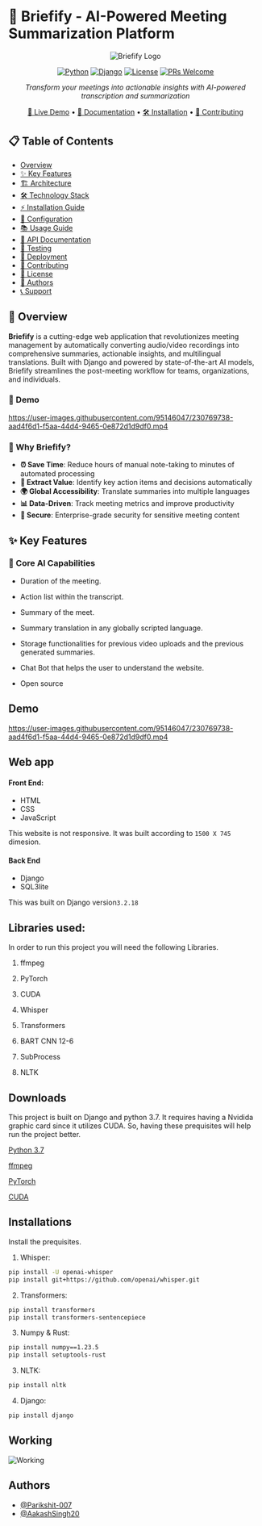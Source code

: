 
# 🎯 Briefify - AI-Powered Meeting Summarization Platform

<div align="center">

![Briefify Logo](statics/img/logo.png)

[![Python](https://img.shields.io/badge/Python-3.7+-blue.svg)](https://python.org)
[![Django](https://img.shields.io/badge/Django-5.1.3-green.svg)](https://djangoproject.com)
[![License](https://img.shields.io/badge/License-MIT-yellow.svg)](LICENSE)
[![PRs Welcome](https://img.shields.io/badge/PRs-welcome-brightgreen.svg)](http://makeapullrequest.com)

*Transform your meetings into actionable insights with AI-powered transcription and summarization*

[🚀 Live Demo](#demo) • [📖 Documentation](#documentation) • [🛠️ Installation](#installation) • [🤝 Contributing](#contributing)

</div>

## 📋 Table of Contents

- [Overview](#overview)
- [✨ Key Features](#key-features)
- [🏗️ Architecture](#architecture)
- [🛠️ Technology Stack](#technology-stack)
- [⚡ Installation Guide](#installation-guide)
- [🔧 Configuration](#configuration)
- [📚 Usage Guide](#usage-guide)
- [🎯 API Documentation](#api-documentation)
- [🧪 Testing](#testing)
- [🚀 Deployment](#deployment)
- [🤝 Contributing](#contributing)
- [📄 License](#license)
- [👥 Authors](#authors)
- [📞 Support](#support)

## 🎯 Overview

**Briefify** is a cutting-edge web application that revolutionizes meeting management by automatically converting audio/video recordings into comprehensive summaries, actionable insights, and multilingual translations. Built with Django and powered by state-of-the-art AI models, Briefify streamlines the post-meeting workflow for teams, organizations, and individuals.

### 🎪 Demo

https://user-images.githubusercontent.com/95146047/230769738-aad4f6d1-f5aa-44d4-9465-0e872d1d9df0.mp4

### 🌟 Why Briefify?

- **⏰ Save Time**: Reduce hours of manual note-taking to minutes of automated processing
- **🎯 Extract Value**: Identify key action items and decisions automatically
- **🌍 Global Accessibility**: Translate summaries into multiple languages
- **📊 Data-Driven**: Track meeting metrics and improve productivity
- **🔐 Secure**: Enterprise-grade security for sensitive meeting content

## ✨ Key Features

### 🎵 Core AI Capabilities

- Duration of the meeting.

- Action list within the transcript.

- Summary of the meet.

- Summary translation in any globally scripted language.

- Storage functionalities for previous video uploads and the previous generated summaries.

- Chat Bot that helps the user to understand the website.

- Open source


## Demo

https://user-images.githubusercontent.com/95146047/230769738-aad4f6d1-f5aa-44d4-9465-0e872d1d9df0.mp4


## Web app

#### Front End:
- HTML
- CSS
- JavaScript

This website is not responsive. It was built according to `1500 X 745` dimesion.


#### Back End

- Django
- SQL3lite

This was built on Django version`3.2.18`


## Libraries used:

In order to run this project you will need the following Libraries.

 1. ffmpeg

 2. PyTorch

 3. CUDA

 4. Whisper

 5. Transformers

 6. BART CNN 12-6

 7. SubProcess

 8. NLTK

  


## Downloads

This project is built on Django and python 3.7. It requires having a Nvidida graphic card since it utilizes CUDA. So, having these prequisites will help run the project better.

[Python 3.7](https://www.filepuma.com/download/python_64bit_3.7.0-19300/)


[ffmpeg](https://github.com/BtbN/FFmpeg-Builds/releases)

[PyTorch](https://pytorch.org/)

[CUDA](https://developer.nvidia.com/cuda-11-6-0-download-archive/)













## Installations

Install the prequisites.

1. Whisper:
```bash
pip install -U openai-whisper
pip install git+https://github.com/openai/whisper.git 
```
   

2. Transformers:
```bash
pip install transformers
pip install transformers-sentencepiece
```
3. Numpy & Rust:
```bash
pip install numpy==1.23.5
pip install setuptools-rust
```

3. NLTK:
```bash
pip install nltk
```

4. Django:
```bash
pip install django
```



 
## Working

![Working](https://user-images.githubusercontent.com/95146047/230765096-affb24db-531e-4620-8b07-18d553b667ad.png)
## Authors

- [@Parikshit-007](https://github.com/Parikshit-007)
- [@AakashSingh20](https://github.com/AakashSingh20)

